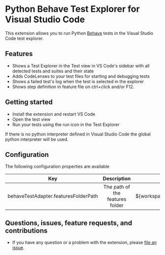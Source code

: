 # Python Behave Test Explorer for Visual Studio Code

This extension allows you to run Python [Behave](https://github.com/behave/behave) tests in the Visual Studio Code test explorer.

## Features

* Shows a Test Explorer in the Test view in VS Code's sidebar with all detected tests and suites and their state
* Adds CodeLenses to your test files for starting and debugging tests
* Shows a failed test's log when the test is selected in the explorer
* Shows step definition in feature file on ctrl+click and/or F12.

## Getting started

* Install the extension and restart VS Code
* Open the test view
* Run your tests using the run icon in the Test Explorer

If there is no python interpreter defined in Visual Studio Code the global python interpreter will be used.

## Configuration

The following configuration properties are available

| Key | Description | Default |
| ------------- |:-------------:| -----:|
| behaveTestAdapter.featuresFolderPath | The path of the features folder | ${workspaceFolder}/features

## Questions, issues, feature requests, and contributions

* If you have any question or a problem with the extension, please [file an issue](https://github.com/YouneselBarnoussi/vscode-BDD-Python-test-adapter/issues).
